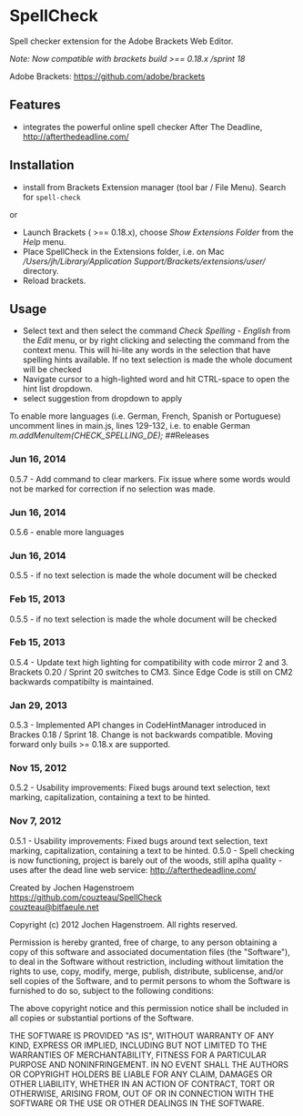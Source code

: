 SpellCheck
=============

Spell checker extension for the Adobe Brackets Web Editor.

_Note: Now compatible with brackets build >== 0.18.x  /sprint 18_ 

Adobe Brackets:
https://github.com/adobe/brackets

## Features
* integrates the powerful online spell checker After The Deadline, http://afterthedeadline.com/

## Installation
- install from Brackets Extension manager (tool bar / File Menu). Search for ``spell-check``

or

- Launch Brackets ( >== 0.18.x), choose _Show Extensions Folder_ from the _Help_ menu.
- Place SpellCheck in the Extensions folder, i.e. on Mac _/Users/jh/Library/Application Support/Brackets/extensions/user/_ directory.
- Reload brackets.


## Usage

- Select text and then select the command _Check Spelling - English_ from the _Edit_ menu, or by right clicking and selecting the command from the context menu. This will hi-lite any words in the selection that have spelling hints available. If no text selection is made the whole document will be checked
- Navigate cursor to a high-lighted word and hit CTRL-space to open the hint list dropdown.
- select suggestion from dropdown to apply

To enable more languages (i.e. German, French, Spanish or Portuguese) uncomment lines in main.js, lines 129-132, i.e. to enable German
    _m.addMenuItem(CHECK_SPELLING_DE);_
##Releases
### Jun 16, 2014
0.5.7 - Add command to clear markers. Fix issue where some words would not be marked for correction if no selection was made. 

### Jun 16, 2014
0.5.6 - enable more languages 

### Jun 16, 2014
0.5.5 - if no text selection is made the whole document will be checked 

### Feb 15, 2013
0.5.5 - if no text selection is made the whole document will be checked 

### Feb 15, 2013
0.5.4 - Update text high lighting for compatibility with code mirror 2 and 3. Brackets 0.20 / Sprint 20 switches to CM3. Since Edge Code is still on CM2 backwards compatibilty is maintained. 

### Jan 29, 2013
0.5.3 - Implemented API changes in CodeHintManager introduced in Brackes 0.18 / Sprint 18. Change is not backwards compatible. Moving forward only buils >= 0.18.x are supported.

### Nov 15, 2012
0.5.2 - Usability improvements: Fixed bugs around text selection, text marking, capitalization, containing a text to be hinted.


### Nov 7, 2012
0.5.1 - Usability improvements: Fixed bugs around text selection, text marking, capitalization, containing a text to be hinted.
0.5.0 - Spell checking is now functioning, project is barely out of the woods, still aplha quality - uses after the dead line web service: http://afterthedeadline.com/

Created by Jochen Hagenstroem  
https://github.com/couzteau/SpellCheck  
couzteau@bitfaeule.net 


Copyright (c) 2012 Jochen Hagenstroem. All rights reserved.

Permission is hereby granted, free of charge, to any person obtaining a
copy of this software and associated documentation files (the "Software"), 
to deal in the Software without restriction, including without limitation 
the rights to use, copy, modify, merge, publish, distribute, sublicense, 
and/or sell copies of the Software, and to permit persons to whom the 
Software is furnished to do so, subject to the following conditions:

The above copyright notice and this permission notice shall be included in
all copies or substantial portions of the Software.
  
THE SOFTWARE IS PROVIDED "AS IS", WITHOUT WARRANTY OF ANY KIND, EXPRESS OR
IMPLIED, INCLUDING BUT NOT LIMITED TO THE WARRANTIES OF MERCHANTABILITY, 
FITNESS FOR A PARTICULAR PURPOSE AND NONINFRINGEMENT. IN NO EVENT SHALL THE
AUTHORS OR COPYRIGHT HOLDERS BE LIABLE FOR ANY CLAIM, DAMAGES OR OTHER 
LIABILITY, WHETHER IN AN ACTION OF CONTRACT, TORT OR OTHERWISE, ARISING 
FROM, OUT OF OR IN CONNECTION WITH THE SOFTWARE OR THE USE OR OTHER 
DEALINGS IN THE SOFTWARE.
